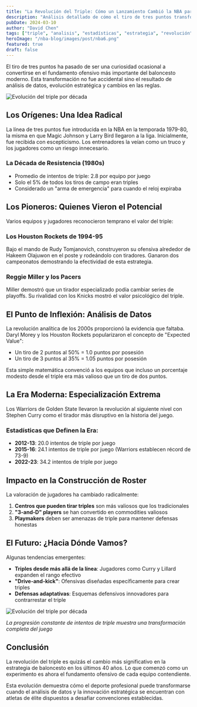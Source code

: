 ```yaml
---
title: "La Revolución del Triple: Cómo un Lanzamiento Cambió la NBA para Siempre"
description: "Análisis detallado de cómo el tiro de tres puntos transformó las estrategias ofensivas, la construcción de roster y la misma esencia del baloncesto moderno."
pubDate: 2024-03-10
author: "David Chen"
tags: ["triple", "analisis", "estadísticas", "estrategia", "revolución"]
heroImage: "/nba-blog/images/post/nba6.png"
featured: true
draft: false
---
```


El tiro de tres puntos ha pasado de ser una curiosidad ocasional a convertirse en el fundamento ofensivo más importante del baloncesto moderno. Esta transformación no fue accidental sino el resultado de análisis de datos, evolución estratégica y cambios en las reglas.

![Evolución del triple por década](/nba-blog/images/post/nba6.png)

## Los Orígenes: Una Idea Radical

La línea de tres puntos fue introducida en la NBA en la temporada 1979-80, la misma en que Magic Johnson y Larry Bird llegaron a la liga. Inicialmente, fue recibida con escepticismo. Los entrenadores la veían como un truco y los jugadores como un riesgo innecesario.

### La Década de Resistencia (1980s)
- Promedio de intentos de triple: 2.8 por equipo por juego
- Solo el 5% de todos los tiros de campo eran triples
- Considerado un "arma de emergencia" para cuando el reloj expiraba

## Los Pioneros: Quienes Vieron el Potencial

Varios equipos y jugadores reconocieron temprano el valor del triple:

### Los Houston Rockets de 1994-95
Bajo el mando de Rudy Tomjanovich, construyeron su ofensiva alrededor de Hakeem Olajuwon en el poste y rodeándolo con tiradores. Ganaron dos campeonatos demostrando la efectividad de esta estrategia.

### Reggie Miller y los Pacers
Miller demostró que un tirador especializado podía cambiar series de playoffs. Su rivalidad con los Knicks mostró el valor psicológico del triple.

## El Punto de Inflexión: Análisis de Datos

La revolución analítica de los 2000s proporcionó la evidencia que faltaba. Daryl Morey y los Houston Rockets popularizaron el concepto de "Expected Value":

- Un tiro de 2 puntos al 50% = 1.0 puntos por posesión
- Un tiro de 3 puntos al 35% = 1.05 puntos por posesión

Esta simple matemática convenció a los equipos que incluso un porcentaje modesto desde el triple era más valioso que un tiro de dos puntos.

## La Era Moderna: Especialización Extrema

Los Warriors de Golden State llevaron la revolución al siguiente nivel con Stephen Curry como el tirador más disruptivo en la historia del juego.

### Estadísticas que Definen la Era:
- **2012-13**: 20.0 intentos de triple por juego
- **2015-16**: 24.1 intentos de triple por juego (Warriors establecen récord de 73-9)
- **2022-23**: 34.2 intentos de triple por juego

## Impacto en la Construcción de Roster

La valoración de jugadores ha cambiado radicalmente:

1. **Centros que pueden tirar triples** son más valiosos que los tradicionales
2. **"3-and-D" players** se han convertido en commodities valiosos
3. **Playmakers** deben ser amenazas de triple para mantener defensas honestas

## El Futuro: ¿Hacia Dónde Vamos?

Algunas tendencias emergentes:

- **Triples desde más allá de la línea**: Jugadores como Curry y Lillard expanden el rango efectivo
- **"Drive-and-kick"**: Ofensivas diseñadas específicamente para crear triples
- **Defensas adaptativas**: Esquemas defensivos innovadores para contrarrestar el triple

![Evolución del triple por década](/nba-blog/images/post/nba6.png)

*La progresión constante de intentos de triple muestra una transformación completa del juego*

## Conclusión

La revolución del triple es quizás el cambio más significativo en la estrategia de baloncesto en los últimos 40 años. Lo que comenzó como un experimento es ahora el fundamento ofensivo de cada equipo contendiente.

Esta evolución demuestra cómo el deporte profesional puede transformarse cuando el análisis de datos y la innovación estratégica se encuentran con atletas de élite dispuestos a desafiar convenciones establecidas.